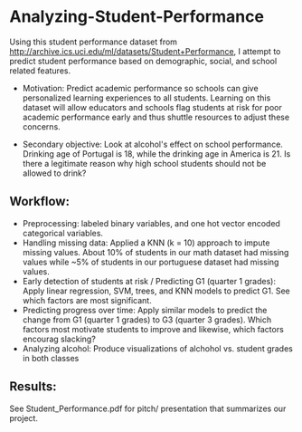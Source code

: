 # Analyzing-Student-Performance

Using this student performance dataset from http://archive.ics.uci.edu/ml/datasets/Student+Performance, I attempt to predict student performance based on demographic, social, and school related features. 

- Motivation: Predict academic performance so schools can give personalized learning experiences to all students. Learning on this dataset will allow educators and schools flag students at risk for poor academic performance early and thus shuttle resources to adjust these concerns.

- Secondary objective: Look at alcohol's effect on school performance. Drinking age of Portugal is 18, while the drinking age in America is 21. Is there a legitimate reason why high school students should not be allowed to drink?

## Workflow:
- Preprocessing: labeled binary variables, and one hot vector encoded categorical variables. 
- Handling missing data: Applied a KNN (k = 10) approach to impute missing values. About 10% of students in our math dataset had missing values while ~5% of students in our portuguese dataset had missing values. 
- Early detection of students at risk / Predicting G1 (quarter 1 grades): Apply linear regression, SVM, trees, and KNN models to predict G1. See which factors are most significant.
- Predicting progress over time: Apply similar models to predict the change from G1 (quarter 1 grades) to G3 (quarter 3 grades). Which factors most motivate students to improve and likewise, which factors encourag slacking?
- Analyzing alcohol: Produce visualizations of alchohol vs. student grades in both classes

## Results:
See Student_Performance.pdf for pitch/ presentation that summarizes our project.


